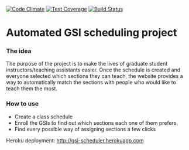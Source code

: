 [![Code Climate](https://codeclimate.com/github/lenazh/scheduler/badges/gpa.svg)](https://codeclimate.com/github/lenazh/scheduler)
[![Test Coverage](https://codeclimate.com/github/lenazh/scheduler/badges/coverage.svg)](https://codeclimate.com/github/lenazh/scheduler/coverage)
[![Build Status](https://travis-ci.org/lenazh/scheduler.svg?branch=courses)](https://travis-ci.org/lenazh/scheduler)


# Automated GSI scheduling project
### The idea

The purpose of the project is to make the lives of graduate student instructors/teaching assistants easier.
Once the schedule is created and everyone selected which sections they can teach, the website provides a way to automatically match the sections with people who would like to teach them the most.

### How to use

  - Create a class schedule
  - Enroll the GSIs to find out which sections each one of them prefers
  - Find every possible way of assigning sections a few clicks

Heroku deployment: http://gsi-scheduler.herokuapp.com
